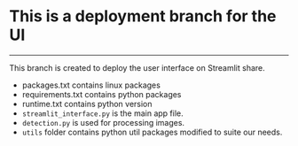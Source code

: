 # This is a deployment branch for the UI
___

This branch is created to deploy the user interface on Streamlit share.

* packages.txt contains linux packages
* requirements.txt contains python packages
* runtime.txt contains python version
* `streamlit_interface.py` is the main app file.
* `detection.py` is used for processing images.
* `utils` folder contains python util packages modified to suite our needs.